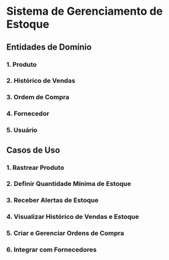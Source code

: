 # Sistema de Gerenciamento de Estoque

## Entidades de Domínio

### 1. Produto

### 2. Histórico de Vendas

### 3. Ordem de Compra

### 4. Fornecedor

### 5. Usuário

## Casos de Uso

### 1. Rastrear Produto

### 2. Definir Quantidade Mínima de Estoque

### 3. Receber Alertas de Estoque

### 4. Visualizar Histórico de Vendas e Estoque

### 5. Criar e Gerenciar Ordens de Compra

### 6. Integrar com Fornecedores
